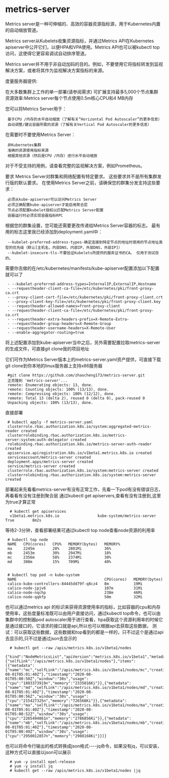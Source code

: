 # metrics-server
Metrics server是一种可伸缩的、高效的容器资源指标源，用于Kubernetes内置的自动缩放管道。

Metrics server从Kubelets收集资源指标，并通过Metrics API在Kubernetes apiserver中公开它们，以便HPA和VPA使用。Metrics API也可以被kubectl top访问，这使得它更容易调试自动排序管道。

Metrics server并不用于非自动加码的目的。例如，不要使用它将指标转发到监视解决方案，或者将其作为监视解决方案指标的来源。

度量服务器提供:

在大多数集群上工作的单一部署(请参阅需求)
可扩展支持最多5,000个节点集群
资源效率:Metrics server每个节点使用0.5m核心CPU和4 MB内存


您可以将Metrics Server用于：

     基于CPU /内存的水平自动缩放（了解有关“Horizontal Pod Autoscaler”的更多信息）
     自动调整/建议容器所需的资源（了解有关Vertical Pod Autoscaler的更多信息）

在需要时不要使用Metrics Server：

     非Kubernetes集群
     准确的资源使用指标来源
     根据其他资源（然后是CPU /内存）进行水平自动缩放

对于不受支持的用例，请查看完整的监视解决方案，例如Prometheus。

要求
Metrics Server对群集和网络配置有特定要求。 这些要求并不是所有集群发行版的默认要求。 在使用Metrics Server之前，请确保您的群集分发支持这些要求：

     必须从kube-apiserver可以访问Metrics Server
     必须正确配置kube-apiserver才能启用聚合层
     节点必须配置kubelet授权以匹配Metrics Server配置
     容器运行时必须实现容器指标RPC


根据您的群集设置，您可能还需要更改传递给Metrics Server容器的标志。 最有用的标志这里我已经添加到deployment.yaml中：

     --kubelet-preferred-address-types-确定连接到特定节点的地址时使用的节点地址类型的优先级（默认[主机名，内部DNS，内部IP，外部DNS，外部IP]）
     --kubelet-insecure-tls-不要验证Kubelets所提供的服务证书的CA。 仅用于测试目的。

需要你去做的在/etc/kubernetes/manifests/kube-apiserver配置添加以下配置就可以了

     - --kubelet-preferred-address-types=InternalIP,ExternalIP,Hostname
     - --requestheader-client-ca-file=/etc/kubernetes/pki/front-proxy-ca.crt
     - --proxy-client-cert-file=/etc/kubernetes/pki/front-proxy-client.crt
     - --proxy-client-key-file=/etc/kubernetes/pki/front-proxy-client.key
     - --requestheader-allowed-names=front-proxy-client
     - --requestheader-client-ca-file=/etc/kubernetes/pki/front-proxy-ca.crt
     - --requestheader-extra-headers-prefix=X-Remote-Extra-
     - --requestheader-group-headers=X-Remote-Group
     - --requestheader-username-headers=X-Remote-User
     - --enable-aggregator-routing=true 

将上述配置添加到kube-apiserver当中之后，另外需要配置拉取metrics-server的生成文件，可直接git clone我的项目地址


它们可作为Metrics Server版本上的metrics-server.yaml资产提供，可直接下载git clone到你本地的linux服务器上支持x86服务器


     #git clone https://github.com/zhaocheng173/metrics-server.git
     正克隆到 'metrics-server'...
     remote: Enumerating objects: 13, done.
     remote: Counting objects: 100% (13/13), done.
     remote: Compressing objects: 100% (12/12), done.
     remote: Total 13 (delta 2), reused 0 (delta 0), pack-reused 0
     Unpacking objects: 100% (13/13), done.

直接部署

     # kubectl apply -f metrics-server.yaml
     clusterrole.rbac.authorization.k8s.io/system:aggregated-metrics-reader created
     clusterrolebinding.rbac.authorization.k8s.io/metrics-server:system:auth-delegator created
     rolebinding.rbac.authorization.k8s.io/metrics-server-auth-reader created
     apiservice.apiregistration.k8s.io/v1beta1.metrics.k8s.io created
     serviceaccount/metrics-server created
     deployment.apps/metrics-server created
     service/metrics-server created
     clusterrole.rbac.authorization.k8s.io/system:metrics-server created
     clusterrolebinding.rbac.authorization.k8s.io/system:metrics-server created
     
部署起来先看看metrics-server有没有正常工作，先看一下pod有没有错误日志，再看看有没有注册到聚合层
通过kubectl get apiservers,查看有没有注册到,这里为true才算正常

      # kubectl get apiservices
      v1beta1.metrics.k8s.io                 kube-system/metrics-server   True        8m2s

等待2-3分钟，查看部署结果可通过kubectl top node查看node资源的利用率

     # kubectl top node 
     NAME   CPU(cores)   CPU%   MEMORY(bytes)   MEMORY%   
     ma     2245m        28%    2801Mi          36%       
     mb     2453m        30%    2947Mi          18%       
     mc     2356m        58%    2374Mi          30%       
     md     308m         15%    709Mi           40%   
     
     
     # kubectl top pod -n kube-system
     NAME                                       CPU(cores)   MEMORY(bytes)   
     calico-kube-controllers-84445dd79f-q8cz4   8m           19Mi            
     calico-node-jpjv6                          107m         31Mi            
     calico-node-nqchp                          238m         46Mi            
     calico-node-qqkfp                          50m          32Mi   
     
也可以通过metrics api 的标识来获得资源使用率的指标，比如容器的cpu和内存使用率，这些度量标准既可以由用户直接访问，通过kubectl top命令，也可以由集群中的控制器pod autoscaler用于进行查看，hpa获取这个资源利用率的时候它是通过接口的，它请求的接口就是api,所以也可以根据api去获取这些数据，
测试：可以获取这些数据，这些数据和top看到的都是一样的，只不过这个是通过api 去显示的,只不过是通过json去显示的

      # kubectl get --raw /apis/metrics.k8s.io/v1beta1/nodes
      {"kind":"NodeMetricsList","apiVersion":"metrics.k8s.io/v1beta1","metadata":{"selfLink":"/apis/metrics.k8s.io/v1beta1/nodes"},"items":[{"metadata":       {"name":"mc","selfLink":"/apis/metrics.k8s.io/v1beta1/nodes/mc","creationTimestamp":"2020-08-01T05:01:40Z"},"timestamp":"2020-08-01T05:00:50Z","window":"30s","usage":{"cpu":"1803373919n","memory":"2335016Ki"}},{"metadata":{"name":"md","selfLink":"/apis/metrics.k8s.io/v1beta1/nodes/md","creationTimestamp":"2020-08-01T05:01:40Z"},"timestamp":"2020-08-01T05:00:56Z","window":"30s","usage":{"cpu":"215427325n","memory":"726568Ki"}},{"metadata":{"name":"ma","selfLink":"/apis/metrics.k8s.io/v1beta1/nodes/ma","creationTimestamp":"2020-08-01T05:01:40Z"},"timestamp":"2020-08-01T05:00:52Z","window":"30s","usage":{"cpu":"2265494861n","memory":"2786856Ki"}},{"metadata":{"name":"mb","selfLink":"/apis/metrics.k8s.io/v1beta1/nodes/mb","creationTimestamp":"2020-08-01T05:01:40Z"},"timestamp":"2020-08-01T05:00:49Z","window":"30s","usage":{"cpu":"2950012857n","memory":"2908168Ki"}}]}


也可以将命令行输出的格式转换成json格式----jq命令，如果没有jq，可以安装，这种方式可以直接以json可以展示

      # yum -y install epel-release
      # yum -y install jq
      # kubectl get --raw /apis/metrics.k8s.io/v1beta1/nodes |jq
      
